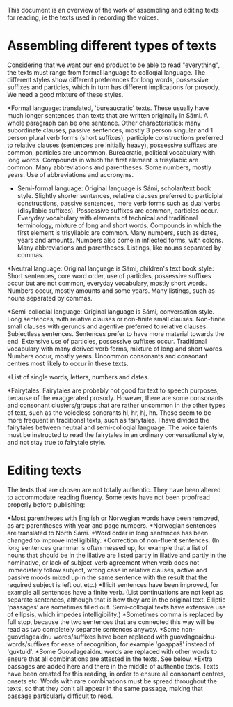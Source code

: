 This document is an overview of the work of assembling and editing texts for reading, ie the texts used in recording the voices.


# Assembling different types of texts


Considering that we want our end product to be able to read "everything", the texts must range from formal language to colloqial language. The different styles show different preferences for long words, possessive suffixes and particles, which in turn has different implications for prosody. We need a good mixture of these styles.




*Formal language: translated, 'bureaucratic' texts. These usually have much longer sentences than texts that are written originally in Sámi. A whole paragraph can be one sentence. Other characteristics: many subordinate clauses, passive sentences, mostly 3 person singular and 1 person plural verb forms (short suffixes), participle constructions preferred to relative clauses (sentences are initially heavy), possessive suffixes are common, particles are uncommon. Bureacratic, political vocabulary with long words. Compounds in which the first element is trisyllabic are common. Many abbreviations and parentheses.
Some numbers, mostly years. Use of abbreviations and accronyms.


* Semi-formal language: Original language is Sámi, scholar/text book style. Slightly shorter sentences, relative clauses preferred to participial constructions, passive sentences, more verb forms such as dual verbs (disyllabic suffixes). Possessive suffixes are common, particles occur. Everyday vocabulary with elements of technical and traditional terminology, mixture of long and short words. Compounds in which the first element is trisyllabic are common. Many numbers, such as dates, years and amounts. Numbers also come in inflected forms, with colons. Many abbreviations and parentheses. Listings, like nouns separated by commas.


*Neutral language: Original language is Sámi, children's text book style: Short sentences, core word order, use of particles, possessive suffixes occur but are not common, everyday vocabulary, mostly short words. Numbers occur, mostly amounts and some years. Many listings, such as nouns separated by commas.


*Semi-colloqial language: Original language is Sámi, conversation style. Long sentences, with relative clauses or non-finite small clauses. Non-finite small clauses with gerunds and agentive preferred to relative clauses. Subjectless sentences. Sentences prefer to have more material towards the end. Extensive use of particles, possessive suffixes occur. Traditional vocabulary with many derived verb forms, mixture of long and short words. Numbers occur, mostly years. Uncommon consonants and consonant centres most likely to occur in these texts.




*List of single words, letters, numbers and dates.  


*Fairytales: Fairytales are probably not good for text to speech purposes, because of the exaggerated prosody. However, there are some consonants and consonant clusters/groups that are rather uncommon in the other types of text, such as the voiceless sonorants hl, hr, hj, hn. These seem to be more frequent in traditional texts, such as fairytales. I have divided the fairytales between neutral and semi-colloqial language. The voice talents must be instructed to read the fairytales in an ordinary conversational style, and not stay true to fairytale style. 


# Editing texts


The texts that are chosen are not totally authentic. They have been altered to accommodate reading fluency. Some texts have not been proofread properly before publishing:


*Most parentheses with English or Norwegian words have been removed, as are parentheses with year and page numbers.
*Norwegian sentences are translated to North Sámi.
*Word order in long sentences has been changed to improve intelligibility.
*Correction of non-fluent sentences. (In long sentences grammar is often messed up, for example that a list of nouns that should be in the illative are listed partly in illative and partly in the nominative, or lack of subject-verb agreement when verb does not immediately follow subject, wrong case in relative clauses, active and passive moods mixed up in the same sentence with the result that the required subject is left out etc.)
*Illicit sentences have been improved, for example all sentences have a finite verb. (List continuations are not kept as separate sentences, although that is how they are in the original text. Elliptic 'passages' are sometimes filled out. Semi-colloqial texts have extensive use of ellipsis, which impedes intelligibility.)
*Sometimes comma is replaced by full stop, because the two sentences that are connected this way will be read as two completely separate sentences anyway.
*Some non-guovdageaidnu words/suffixes have been replaced with guovdageaidnu-words/suffixes for ease of recognition, for example 'goappaš' instead of 'guktuid'.
*Some Guovdageaidnu words are replaced with other words to ensure that all combinations are attested in the texts. See below.
*Extra passages are added here and there in the middle of authentic texts. Texts have been created for this reading, in order to ensure all consonant centres, onsets etc. Words with rare combinations must be spread throughout the texts, so that they don't all appear in the same passage, making that passage particularly difficult to read.
